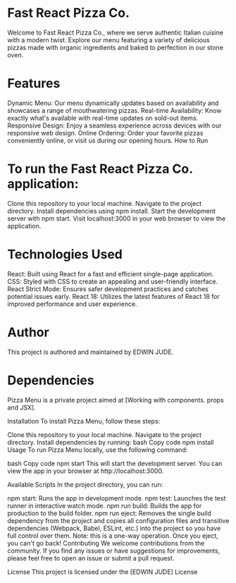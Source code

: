 # Fast React Pizza Co.
Welcome to Fast React Pizza Co., where we serve authentic Italian cuisine with a modern twist. Explore our menu featuring a variety of delicious pizzas made with organic ingredients and baked to perfection in our stone oven.

# Features
Dynamic Menu: Our menu dynamically updates based on availability and showcases a range of mouthwatering pizzas.
Real-time Availability: Know exactly what's available with real-time updates on sold-out items.
Responsive Design: Enjoy a seamless experience across devices with our responsive web design.
Online Ordering: Order your favorite pizzas conveniently online, or visit us during our opening hours.
How to Run

# To run the Fast React Pizza Co. application:

Clone this repository to your local machine.
Navigate to the project directory.
Install dependencies using npm install.
Start the development server with npm start.
Visit localhost:3000 in your web browser to view the application.

# Technologies Used
React: Built using React for a fast and efficient single-page application.
CSS: Styled with CSS to create an appealing and user-friendly interface.
React Strict Mode: Ensures safer development practices and catches potential issues early.
React 18: Utilizes the latest features of React 18 for improved performance and user experience.

# Author
This project is authored and maintained by EDWIN JUDE.

# Dependencies
Pizza Menu is a private project aimed at [Working with components. props and JSX].

Installation
To install Pizza Menu, follow these steps:

Clone this repository to your local machine.
Navigate to the project directory.
Install dependencies by running:
bash
Copy code
npm install
Usage
To run Pizza Menu locally, use the following command:

bash
Copy code
npm start
This will start the development server. You can view the app in your browser at http://localhost:3000.

Available Scripts
In the project directory, you can run:

npm start: Runs the app in development mode.
npm test: Launches the test runner in interactive watch mode.
npm run build: Builds the app for production to the build folder.
npm run eject: Removes the single build dependency from the project and copies all configuration files and transitive dependencies (Webpack, Babel, ESLint, etc.) into the project so you have full control over them. Note: this is a one-way operation. Once you eject, you can't go back!
Contributing
We welcome contributions from the community. If you find any issues or have suggestions for improvements, please feel free to open an issue or submit a pull request.

License
This project is licensed under the [EDWIN JUDE] License 

